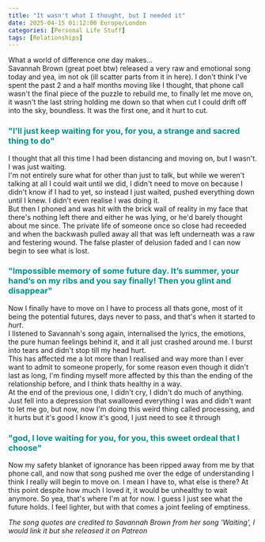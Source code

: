 ```yaml
---
title: "It wasn't what I thought, but I needed it"
date: 2025-04-15 01:12:00 Europe/London
categories: [Personal Life Stuff]
tags: [Relationships]
---
```


What a world of difference one day makes...  
Savannah Brown (great poet btw) released a very raw and emotional song today and yea, im not ok (ill scatter parts from it in here). I don't think I've spent the past 2 and a half months moving like I thought, that phone call wasn't the final piece of the puzzle to rebuild me, to finally let me move on, it wasn't the last string holding me down so that when cut I could drift off into the sky, boundless. It was the first one, and it hurt to cut.  

<h3 style="color:DarkCyan; font-weight:bold;">"I’ll just keep waiting for you, for you, a strange and sacred thing to do"</h3>

I thought that all this time I had been distancing and moving on, but I wasn't. I was just waiting.  
I'm not entirely sure what for other than just to talk, but while we weren't talking at all I could wait until we did, I didn't need to move on because I didn't know if I had to yet, so instead I just waited, pushed everything down until I knew. I didn't even realise I was doing it.  
But then I phoned and was hit with the brick wall of reality in my face that there's nothing left there and either he was lying, or he'd barely thought about me since. The private life of someone once so close had receeded and when the backwash pulled away all that was left underneath was a raw and festering wound. The false plaster of delusion faded and I can now begin to see what is lost.  

<h3 style="color:DarkCyan; font-weight:bold;">"Impossible memory of some future day. It’s summer, your hand’s on my ribs and you say finally! Then you glint and disappear"</h3>

Now I finally have to move on I have to process all thats gone, most of it being the potential futures, days never to pass, and that's when it started to *hurt*.  
I listened to Savannah's song again, internalised the lyrics, the emotions, the pure human feelings behind it, and it all just crashed around me. I burst into tears and didn't stop till my head hurt.  
This has affected me a lot more than I realised and way more than I ever want to admit to someone properly, for some reason even though it didn't last as long, I'm finding myself more affected by this than the ending of the relationship before, and I think thats healthy in a way.  
At the end of the previous one, I didn't cry, I didn't do much of anything. Just fell into a depression that swallowed everything I was and didn't want to let me go, but now, now I'm doing this weird thing called processing, and it hurts but it's good I know it's good, I just need to see it through  

<h3 style="color:DarkCyan; font-weight:bold;">"god, I love waiting for you, for you, this sweet ordeal that I choose"</h3>

Now my safety blanket of ignorance has been ripped away from me by that phone call, and now that song pushed me over the edge of understanding I think I really will begin to move on. I mean I have to, what else is there? At this point despite how much I loved it, it would be unhealthy to wait anymore. So yea, that's where I'm at for now. I guess I just see what the future holds. I feel lighter, but with that comes a joint feeling of emptiness.

*The song quotes are credited to Savannah Brown from her song 'Waiting', I would link it but she released it on Patreon*
